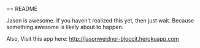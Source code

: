 == README

Jason is awesome. If you haven't realized this yet, then just wait. Because something awesome is likely about to happen.

Also,
Visit this app here:
http://jasonweidner-bloccit.herokuapp.com